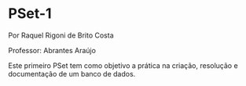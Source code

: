 # PSet-1
Por Raquel Rigoni de Brito Costa

Professor: Abrantes Araújo

Este primeiro PSet tem como objetivo a prática na criação, resolução e documentação de um banco de dados.
